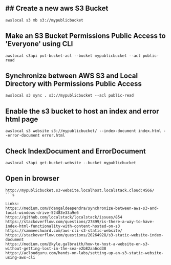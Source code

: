
## ## Create a new aws S3 Bucket
```
awslocal s3 mb s3://mypublicbucket
```

## Make an S3 Bucket Permissions Public Access to 'Everyone' using CLI
```
awslocal s3api put-bucket-acl --bucket mypublicbucket --acl public-read
```

## Synchronize between AWS S3 and Local Directory with Permissions Public Access
```
awslocal s3 sync . s3://mypublicbucket --acl public-read
```

## Enable the s3 bucket to host an index and error html page
```
awslocal s3 website s3://mypublicbucket/ --index-document index.html --error-document error.html
```

## Check IndexDocument and ErrorDocument
```
awslocal s3api get-bucket-website --bucket mypublicbucket
```

## Open in browser
```
http://mypublicbucket.s3-website.localhost.localstack.cloud:4566/
```s

Links:
https://medium.com/@dangaldeependra/synchronize-between-aws-s3-and-local-windows-drive-52483e33a9e6
https://github.com/localstack/localstack/issues/854
https://stackoverflow.com/questions/27899/is-there-a-way-to-have-index-html-functionality-with-content-hosted-on-s3
https://sammeechward.com/aws-cli-s3-static-website/
https://stackoverflow.com/questions/20264928/s3-static-website-index-document
https://medium.com/@kyle.galbraith/how-to-host-a-website-on-s3-without-getting-lost-in-the-sea-e2b82aa6cd38
https://acloudguru.com/hands-on-labs/setting-up-an-s3-static-website-using-aws-cli
